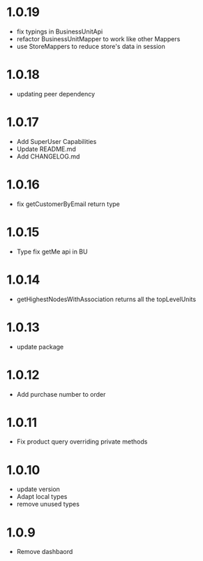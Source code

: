 # 1.0.19
- fix typings in BusinessUnitApi
- refactor BusinessUnitMapper to work like other Mappers 
- use StoreMappers to reduce store's data in session

# 1.0.18
- updating peer dependency
# 1.0.17
- Add SuperUser Capabilities
- Update README.md
- Add CHANGELOG.md
# 1.0.16
- fix getCustomerByEmail return type
# 1.0.15
- Type fix getMe api in BU
# 1.0.14
- getHighestNodesWithAssociation returns all the topLevelUnits
# 1.0.13
- update package
# 1.0.12
- Add purchase number to order
# 1.0.11
- Fix product query overriding private methods
# 1.0.10
- update version
- Adapt local types
- remove unused types
# 1.0.9
- Remove dashbaord